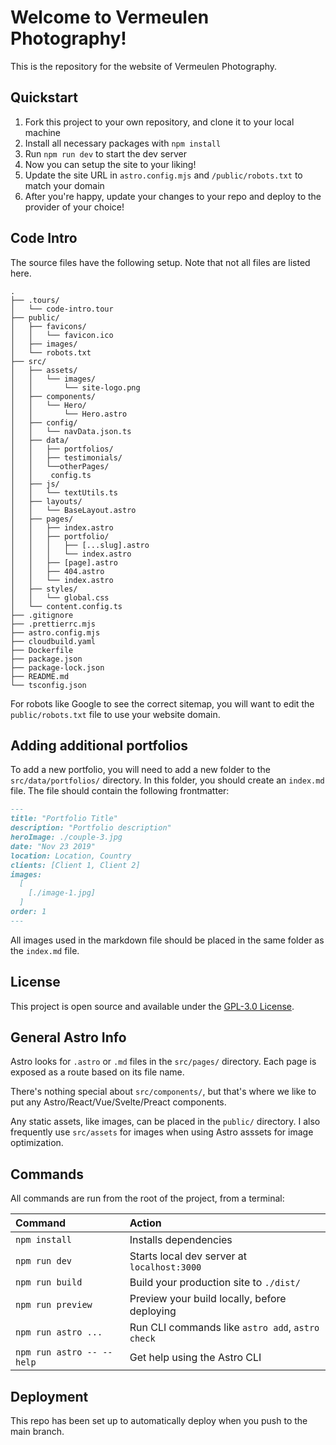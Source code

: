 # Welcome to Vermeulen Photography!

This is the repository for the website of Vermeulen Photography.

## Quickstart

1. Fork this project to your own repository, and clone it to your local machine
2. Install all necessary packages with `npm install`
3. Run `npm run dev` to start the dev server
4. Now you can setup the site to your liking!
5. Update the site URL in `astro.config.mjs` and `/public/robots.txt` to match your domain
6. After you're happy, update your changes to your repo and deploy to the provider of your choice!

## Code Intro

The source files have the following setup. Note that not all files are listed here.

```
.
├── .tours/
│   └── code-intro.tour
├── public/
│   ├── favicons/
│   │   └── favicon.ico
│   ├── images/
│   └── robots.txt
├── src/
│   ├── assets/
│   │   └── images/
│   │       └── site-logo.png
│   ├── components/
│   │   └── Hero/
│   │       └── Hero.astro
│   ├── config/
│   │   └── navData.json.ts
│   ├── data/
│   │   ├── portfolios/
│   │   ├── testimonials/
│   │   └──otherPages/
│   │    config.ts
│   ├── js/
│   │   └── textUtils.ts
│   ├── layouts/
│   │   └── BaseLayout.astro
│   ├── pages/
│   │   ├── index.astro
│   │   ├── portfolio/
│   │   │   ├── [...slug].astro
│   │   │   └── index.astro
│   │   ├── [page].astro
│   │   ├── 404.astro
│   │   └── index.astro
│   ├── styles/
│   │   └── global.css
│   └── content.config.ts
├── .gitignore
├── .prettierrc.mjs
├── astro.config.mjs
├── cloudbuild.yaml
├── Dockerfile
├── package.json
├── package-lock.json
├── README.md
└── tsconfig.json
```

For robots like Google to see the correct sitemap, you will want to edit the `public/robots.txt` file to use your website domain.

## Adding additional portfolios

To add a new portfolio, you will need to add a new folder to the `src/data/portfolios/` directory. In this folder, you should create an `index.md` file. The file should contain the following frontmatter:

```markdown
---
title: "Portfolio Title"
description: "Portfolio description"
heroImage: ./couple-3.jpg
date: "Nov 23 2019"
location: Location, Country
clients: [Client 1, Client 2]
images:
  [
    [./image-1.jpg]
  ]
order: 1
---
```

All images used in the markdown file should be placed in the same folder as the `index.md` file.

## License

This project is open source and available under the [GPL-3.0 License](https://www.gnu.org/licenses/gpl-3.0.en.html).

## General Astro Info

Astro looks for `.astro` or `.md` files in the `src/pages/` directory. Each page is exposed as a route based on its file name.

There's nothing special about `src/components/`, but that's where we like to put any Astro/React/Vue/Svelte/Preact components.

Any static assets, like images, can be placed in the `public/` directory. I also frequently use `src/assets` for images when using Astro asssets for image optimization.

## Commands

All commands are run from the root of the project, from a terminal:

| Command                   | Action                                           |
| :------------------------ | :----------------------------------------------- |
| `npm install`             | Installs dependencies                            |
| `npm run dev`             | Starts local dev server at `localhost:3000`      |
| `npm run build`           | Build your production site to `./dist/`          |
| `npm run preview`         | Preview your build locally, before deploying     |
| `npm run astro ...`       | Run CLI commands like `astro add`, `astro check` |
| `npm run astro -- --help` | Get help using the Astro CLI                     |

## Deployment

This repo has been set up to automatically deploy when you push to the main branch.
